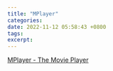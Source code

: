 ```yaml
---
title: "MPlayer"
categories: 
date: 2022-11-12 05:58:43 +0800
tags: 
excerpt: 
---
```


[MPlayer - The Movie Player](http://www.mplayerhq.hu/design7/news.html)







